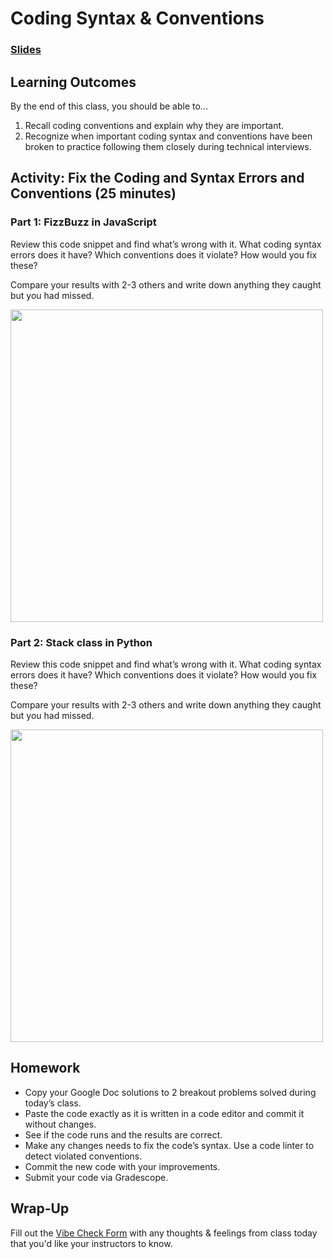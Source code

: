# Coding Syntax & Conventions

### [Slides](https://docs.google.com/presentation/d/1vRFEyDCrktTXpN6N8KPltIfXnFtk6HYaSBXu6PjRFIw/edit?usp=sharing)

## Learning Outcomes

By the end of this class,  you should be able to...

1. Recall coding conventions and explain why they are important.
1. Recognize when important coding syntax and conventions have been broken to practice following them closely during technical interviews.

## Activity: Fix the Coding and Syntax Errors and Conventions (25 minutes)

### Part 1: FizzBuzz in JavaScript

Review this code snippet and find what’s wrong with it. What coding syntax errors does it have? Which conventions does it violate? How would you fix these?

Compare your results with 2-3 others and write down anything they caught but you had missed.

<img src="Lessons/Assets/js-coding-syntax.png" width="500px">

### Part 2: Stack class in Python

Review this code snippet and find what’s wrong with it. What coding syntax errors does it have? Which conventions does it violate? How would you fix these?

Compare your results with 2-3 others and write down anything they caught but you had missed.

<img src="Lessons/Assets/py-coding-syntax.png" width="500px">

## Homework

- Copy your Google Doc solutions to 2 breakout problems solved during today’s class.
- Paste the code exactly as it is written in a code editor and commit it without changes.
- See if the code runs and the results are correct.
- Make any changes needs to fix the code’s syntax. Use a code linter to detect violated conventions.
- Commit the new code with your improvements.
- Submit your code via Gradescope.


## Wrap-Up

Fill out the [Vibe Check Form](https://forms.gle/3tCpS457XudkypmSA) with any thoughts & feelings from class today that you'd like your instructors to know.
